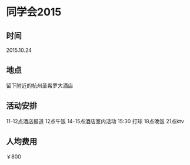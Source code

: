 # 同学会2015
## 时间
2015.10.24

## 地点
留下附近的杭州圣希罗大酒店

## 活动安排
11-12点酒店报道
12点午饭
14-15点酒店室内活动
15:30 打球
18点晚饭
21点ktv

## 人均费用
￥800
